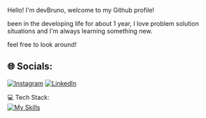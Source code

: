 Hello! I'm devBruno, welcome to my Github profile!

been in the developing life for about 1 year, I love problem solution situations and I'm always learning something new.

feel free to look around!

## 🌐 Socials:
[![Instagram](https://img.shields.io/badge/Instagram-%23E4405F.svg?logo=Instagram&logoColor=white)](https://www.instagram.com/gustavo_locutor) [![LinkedIn](https://img.shields.io/badge/LinkedIn-%230077B5.svg?logo=linkedin&logoColor=white)](https://www.linkedin.com/in/gustavo-bruno-90344a272/) 

💻 Tech Stack:
</br>
[![My Skills](https://skillicons.dev/icons?i=js,python,java,html,css,c,figma,tailwind,react,php,fastapi,postman,-)](https://skillicons.dev)


<!-- Proudly created with GPRM ( https://gprm.itsvg.in ) -->
